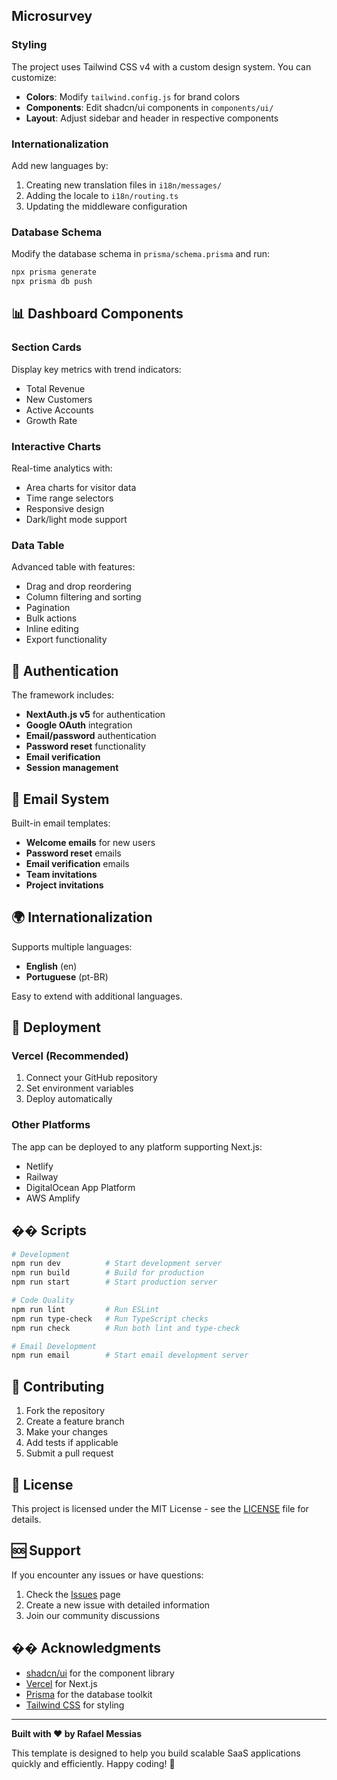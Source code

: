 
## Microsurvey

### Styling
The project uses Tailwind CSS v4 with a custom design system. You can customize:

- **Colors**: Modify `tailwind.config.js` for brand colors
- **Components**: Edit shadcn/ui components in `components/ui/`
- **Layout**: Adjust sidebar and header in respective components

### Internationalization
Add new languages by:

1. Creating new translation files in `i18n/messages/`
2. Adding the locale to `i18n/routing.ts`
3. Updating the middleware configuration

### Database Schema
Modify the database schema in `prisma/schema.prisma` and run:
```bash
npx prisma generate
npx prisma db push
```

## 📊 Dashboard Components

### Section Cards
Display key metrics with trend indicators:
- Total Revenue
- New Customers  
- Active Accounts
- Growth Rate

### Interactive Charts
Real-time analytics with:
- Area charts for visitor data
- Time range selectors
- Responsive design
- Dark/light mode support

### Data Table
Advanced table with features:
- Drag and drop reordering
- Column filtering and sorting
- Pagination
- Bulk actions
- Inline editing
- Export functionality

## 🔐 Authentication

The framework includes:
- **NextAuth.js v5** for authentication
- **Google OAuth** integration
- **Email/password** authentication
- **Password reset** functionality
- **Email verification**
- **Session management**

## 📧 Email System

Built-in email templates:
- **Welcome emails** for new users
- **Password reset** emails
- **Email verification** emails
- **Team invitations**
- **Project invitations**

## 🌍 Internationalization

Supports multiple languages:
- **English** (en)
- **Portuguese** (pt-BR)

Easy to extend with additional languages.

## 🚀 Deployment

### Vercel (Recommended)
1. Connect your GitHub repository
2. Set environment variables
3. Deploy automatically

### Other Platforms
The app can be deployed to any platform supporting Next.js:
- Netlify
- Railway
- DigitalOcean App Platform
- AWS Amplify

## �� Scripts

```bash
# Development
npm run dev          # Start development server
npm run build        # Build for production
npm run start        # Start production server

# Code Quality
npm run lint         # Run ESLint
npm run type-check   # Run TypeScript checks
npm run check        # Run both lint and type-check

# Email Development
npm run email        # Start email development server
```

## 🤝 Contributing

1. Fork the repository
2. Create a feature branch
3. Make your changes
4. Add tests if applicable
5. Submit a pull request

## 📄 License

This project is licensed under the MIT License - see the [LICENSE](LICENSE) file for details.

## 🆘 Support

If you encounter any issues or have questions:

1. Check the [Issues](../../issues) page
2. Create a new issue with detailed information
3. Join our community discussions

## �� Acknowledgments

- [shadcn/ui](https://ui.shadcn.com/) for the component library
- [Vercel](https://vercel.com/) for Next.js
- [Prisma](https://prisma.io/) for the database toolkit
- [Tailwind CSS](https://tailwindcss.com/) for styling

---

**Built with ❤️ by Rafael Messias**

This template is designed to help you build scalable SaaS applications quickly and efficiently. Happy coding! 🚀